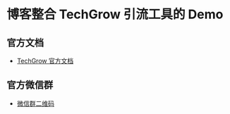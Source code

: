 # 博客整合 TechGrow 引流工具的 Demo

## 官方文档

- [TechGrow 官方文档](https://docs.techgrow.cn/)

## 官方微信群

- [微信群二维码](https://www.techgrow.cn/img/wx-group-qr-techgrow.png)

